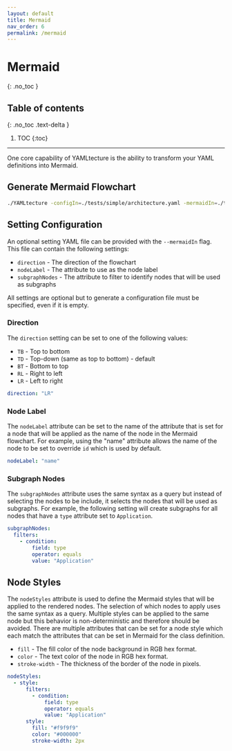 ```yaml
---
layout: default
title: Mermaid
nav_order: 6
permalink: /mermaid
---
```


# Mermaid
{: .no_toc }

## Table of contents
{: .no_toc .text-delta }

1. TOC
{:toc}

---

One core capability of YAMLtecture is the ability to transform your YAML definitions into Mermaid.

## Generate Mermaid Flowchart

```bash
./YAMLtecture -configIn=./tests/simple/architecture.yaml -mermaidIn=./tests/simple/mermaid.yaml -generateMermaid
```

## Setting Configuration

An optional setting YAML file can be provided with the `--mermaidIn` flag. This file can contain the following settings:

- `direction` - The direction of the flowchart
- `nodeLabel` - The attribute to use as the node label
- `subgraphNodes` - The attribute to filter to identify nodes that will be used as subgraphs

All settings are optional but to generate a configuration file must be specified, even if it is empty.

### Direction

The `direction` setting can be set to one of the following values:

- `TB` - Top to bottom
- `TD` - Top-down (same as top to bottom) - default
- `BT` - Bottom to top
- `RL` - Right to left
- `LR` - Left to right

```yaml
direction: "LR"
```

### Node Label

The `nodeLabel` attribute can be set to the name of the attribute that is set for a node that will be applied as the name of the node in the Mermaid flowchart. For example, using the "name" attribute allows the name of the node to be set to override `id` which is used by default.

```yaml
nodeLabel: "name"
```

### Subgraph Nodes

The `subgraphNodes` attribute uses the same syntax as a query but instead of selecting the nodes to be include, it selects the nodes that will be used as subgraphs. For example, the following setting will create subgraphs for all nodes that have a `type` attribute set to `Application`.

```yaml
subgraphNodes:
  filters:
    - condition:
        field: type
        operator: equals
        value: "Application"
```

## Node Styles

The `nodeStyles` attribute is used to define the Mermaid styles that will be applied to the rendered nodes. The selection of which nodes to apply uses the same syntax as a query. Multiple styles can be applied to the same node but this behavior is non-deterministic and therefore should be avoided.  There are multiple attributes that can be set for a node style which each match the attributes that can be set in Mermaid for the class definition.

- `fill` - The fill color of the node background in RGB hex format.
- `color` - The text color of the node in RGB hex format.
- `stroke-width` - The thickness of the border of the node in pixels.

```yaml
nodeStyles:
  - style:
      filters:
        - condition:
            field: type
            operator: equals
            value: "Application"
      style:
        fill: "#f9f9f9"
        color: "#000000"
        stroke-width: 2px
```
